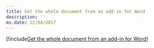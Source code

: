 ```yaml
---
title: Get the whole document from an add-in for Word
description: ''
ms.date: 12/04/2017
---
```


[!include[Get the whole document from an add-in for Word](../includes/file-get-the-whole-document-from-an-add-in-for-powerpoint-or-word.md)]